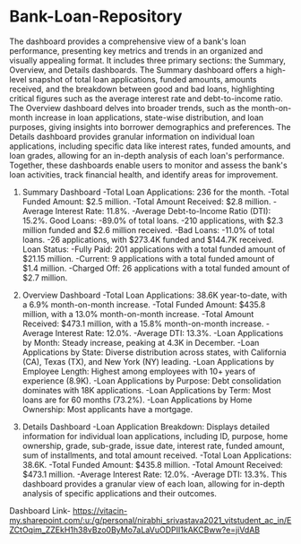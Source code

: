 # Bank-Loan-Repository
The dashboard provides a comprehensive view of a bank's loan performance, presenting key metrics and trends in an organized and visually appealing format. It includes three primary sections: the Summary, Overview, and Details dashboards. The Summary dashboard offers a high-level snapshot of total loan applications, funded amounts, amounts received, and the breakdown between good and bad loans, highlighting critical figures such as the average interest rate and debt-to-income ratio. The Overview dashboard delves into broader trends, such as the month-on-month increase in loan applications, state-wise distribution, and loan purposes, giving insights into borrower demographics and preferences. The Details dashboard provides granular information on individual loan applications, including specific data like interest rates, funded amounts, and loan grades, allowing for an in-depth analysis of each loan's performance. Together, these dashboards enable users to monitor and assess the bank's loan activities, track financial health, and identify areas for improvement.  

1. Summary Dashboard
-Total Loan Applications: 236 for the month.
-Total Funded Amount: $2.5 million.
-Total Amount Received: $2.8 million.
-Average Interest Rate: 11.8%.
-Average Debt-to-Income Ratio (DTI): 15.2%.
Good Loans:
-89.0% of total loans.
-210 applications, with $2.3 million funded and $2.6 million received.
-Bad Loans:
-11.0% of total loans.
-26 applications, with $273.4K funded and $144.7K received.
Loan Status:
-Fully Paid: 201 applications with a total funded amount of $21.15 million.
-Current: 9 applications with a total funded amount of $1.4 million.
-Charged Off: 26 applications with a total funded amount of $2.7 million.

3. Overview Dashboard
-Total Loan Applications: 38.6K year-to-date, with a 6.9% month-on-month increase.
-Total Funded Amount: $435.8 million, with a 13.0% month-on-month increase.
-Total Amount Received: $473.1 million, with a 15.8% month-on-month increase.
-Average Interest Rate: 12.0%.
-Average DTI: 13.3%.
-Loan Applications by Month: Steady increase, peaking at 4.3K in December.
-Loan Applications by State: Diverse distribution across states, with California (CA), Texas (TX), and New York (NY) leading.
-Loan Applications by Employee Length: Highest among employees with 10+ years of experience (8.9K).
-Loan Applications by Purpose: Debt consolidation dominates with 18K applications.
-Loan Applications by Term: Most loans are for 60 months (73.2%).
-Loan Applications by Home Ownership: Most applicants have a mortgage.

5. Details Dashboard
-Loan Application Breakdown: Displays detailed information for individual loan applications, including ID, purpose, home ownership, grade, sub-grade, issue date, interest rate, funded amount, sum of installments, and total amount received.
-Total Loan Applications: 38.6K.
-Total Funded Amount: $435.8 million.
-Total Amount Received: $473.1 million.
-Average Interest Rate: 12.0%.
-Average DTI: 13.3%.
This dashboard provides a granular view of each loan, allowing for in-depth analysis of specific applications and their outcomes.

Dashboard Link- https://vitacin-my.sharepoint.com/:u:/g/personal/nirabhi_srivastava2021_vitstudent_ac_in/EZCtOqim_ZZEkH1h38vBzo0ByMo7aLaVuODPII1kAKCBww?e=jiVdAB 
